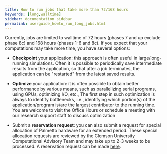 ```yaml
---
title: How to run jobs that take more than 72/168 hours
keywords: [long,walltime]
sidebar: documentation_sidebar
permalink: userguide_howto_run_long_jobs.html
---
```


Currently,
jobs are limited to walltime of 72 hours (phases 7 and up exclude phase 8c)
and 168 hours (phases 1-6 and 8c).
If you expect that your computations may take
more time, you have several options:

* **Checkpoint** your application: this approach is often
useful in large/long-running simulations. Often it is possible
to periodically save intermediate results from the application,
so that after a job terminates, the application can be "restarted"
from the latest saved results.

* **Optimize** your application: it is often possible to obtain
better performance by various means, such as parallelizing
serial programs, using GPUs, optimizing I/O, etc.,
The first step in such optimization is always
to identify bottlenecks, i.e., identifying which portion(s)
of the application/program is/are the largest contributor
to the running time. You are welcome to visit the Office Hours
or schedule a meeting with our research support staff
to discuss optimization

* Submit a **reservation request**: you can also submit a request
for special allocation of Palmetto hardware for an extended
period. These special allocation requests are reviewed by
the Clemson University Computational Advisory Team and
may take up to 2-3 weeks to be processed. A reservation
request can be made [here](https://citi.sites.clemson.edu/new-reservation).
